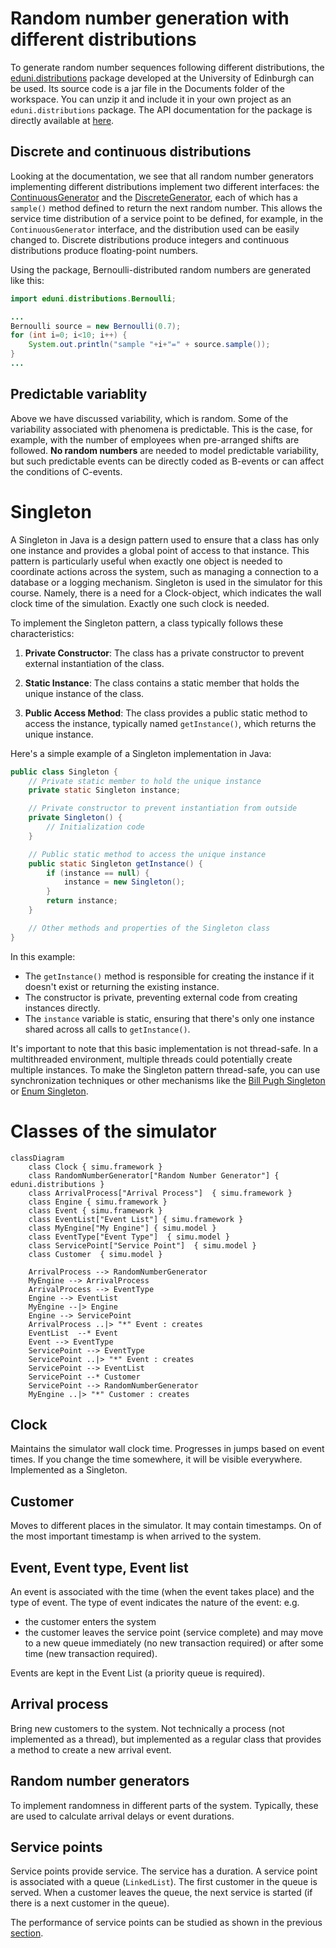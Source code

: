 # Random number generation with different distributions

To generate random number sequences following different distributions, the [eduni.distributions](https://www.icsa.inf.ed.ac.uk/research/groups/hase/simjava/distributions/) package developed at the University of Edinburgh can be used. Its source code is a jar file in the Documents folder of the workspace. You can unzip it and include it in your own project as an `eduni.distributions` package. The API documentation for the package is directly available at [here](https://www.dcs.ed.ac.uk/home/simjava/distributions/doc/eduni/distributions/package-summary.html).

## Discrete and continuous distributions

Looking at the documentation, we see that all random number generators implementing different distributions implement two different interfaces: the [ContinuousGenerator](https://www.dcs.ed.ac.uk/home/simjava/distributions/doc/eduni/distributions/ContinuousGenerator.html) and the [DiscreteGenerator](https://www.dcs.ed.ac.uk/home/simjava/distributions/doc/eduni/distributions/DiscreteGenerator.html), each of which has a `sample()` method defined to return the next random number. This allows the service time distribution of a service point to be defined, for example, in the `ContinuousGenerator` interface, and the distribution used can be easily changed to. Discrete distributions produce integers and continuous distributions produce floating-point numbers.

Using the package, Bernoulli-distributed random numbers are generated like this:
```Java
import eduni.distributions.Bernoulli;

...
Bernoulli source = new Bernoulli(0.7);
for (int i=0; i<10; i++) {
    System.out.println("sample "+i+"=" + source.sample());
}
...
```

## Predictable variablity

Above we have discussed variability, which is random. Some of the variability associated with phenomena is predictable. This is the case, for example, with the number of employees when pre-arranged shifts are followed. **No random numbers** are needed to model predictable variability, but such predictable events can be directly coded as B-events or can affect the conditions of C-events.

# Singleton

A Singleton in Java is a design pattern used to ensure that a class has only one instance and provides a global point of access to that instance. This pattern is particularly useful when exactly one object is needed to coordinate actions across the system, such as managing a connection to a database or a logging mechanism. Singleton is used in the simulator for this course. Namely, there is a need for a Clock-object, which indicates the wall clock time of the simulation. Exactly one such clock is needed.

To implement the Singleton pattern, a class typically follows these characteristics:

1. **Private Constructor**: The class has a private constructor to prevent external instantiation of the class.

2. **Static Instance**: The class contains a static member that holds the unique instance of the class.

3. **Public Access Method**: The class provides a public static method to access the instance, typically named `getInstance()`, which returns the unique instance.

Here's a simple example of a Singleton implementation in Java:

```java
public class Singleton {
    // Private static member to hold the unique instance
    private static Singleton instance;

    // Private constructor to prevent instantiation from outside
    private Singleton() {
        // Initialization code
    }

    // Public static method to access the unique instance
    public static Singleton getInstance() {
        if (instance == null) {
            instance = new Singleton();
        }
        return instance;
    }

    // Other methods and properties of the Singleton class
}
```

In this example:
- The `getInstance()` method is responsible for creating the instance if it doesn't exist or returning the existing instance.
- The constructor is private, preventing external code from creating instances directly.
- The `instance` variable is static, ensuring that there's only one instance shared across all calls to `getInstance()`.

It's important to note that this basic implementation is not thread-safe. In a multithreaded environment, multiple threads could potentially create multiple instances. To make the Singleton pattern thread-safe, you can use synchronization techniques or other mechanisms like the [Bill Pugh Singleton](https://www.digitalocean.com/community/tutorials/java-singleton-design-pattern-best-practices-examples) or [Enum Singleton](https://medium.com/geekculture/singleton-pattern-using-enum-in-java-597067f24ad0).

# Classes of the simulator

<!-- https://mermaid.js.org/syntax/classDiagram.html -->
```mermaid
classDiagram
    class Clock { simu.framework }
    class RandomNumberGenerator["Random Number Generator"] { eduni.distributions }
    class ArrivalProcess["Arrival Process"]  { simu.framework }
    class Engine { simu.framework }
    class Event { simu.framework }
    class EventList["Event List"] { simu.framework }
    class MyEngine["My Engine"] { simu.model }
    class EventType["Event Type"]  { simu.model }
    class ServicePoint["Service Point"]  { simu.model }
    class Customer  { simu.model }
    
    ArrivalProcess --> RandomNumberGenerator
    MyEngine --> ArrivalProcess
    ArrivalProcess --> EventType
    Engine --> EventList
    MyEngine --|> Engine
    Engine --> ServicePoint
    ArrivalProcess ..|> "*" Event : creates
    EventList  --* Event
    Event --> EventType
    ServicePoint --> EventType
    ServicePoint ..|> "*" Event : creates
    ServicePoint --> EventList
    ServicePoint --* Customer
    ServicePoint --> RandomNumberGenerator
    MyEngine ..|> "*" Customer : creates
```


## Clock

Maintains the simulator wall clock time. Progresses in jumps based on event times. If you change the time somewhere, it will be visible everywhere. Implemented as a Singleton.

## Customer

Moves to different places in the simulator. It may contain timestamps. On of the most important timestamp is when arrived to the system.

## Event, Event type, Event list

An event is associated with the time (when the event takes place) and the type of event. The type of event indicates the nature of the event: e.g.
- the customer enters the system
- the customer leaves the service point (service complete) and may move to a new queue immediately (no new transaction required) or after some time (new transaction required).

Events are kept in the Event List (a priority queue is required).

## Arrival process

Bring new customers to the system. Not technically a process (not implemented as a thread), but implemented as a regular class that provides a method to create a new arrival event.

## Random number generators

To implement randomness in different parts of the system. Typically, these are used to calculate arrival delays or event durations.

## Service points

Service points provide service. The service has a duration. A service point is associated with a queue (`LinkedList`). The first customer in the queue is served. When a customer leaves the queue, the next service is started (if there is a next customer in the queue).

The performance of service points can be studied as shown in the previous [section](1.4_Performance_Variables.md).

